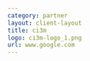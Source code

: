 ```yaml
---
category: partner
layout: client-layout
title: ci3m
logo: ci3m-logo_1.png
url: www.google.com
---
```

